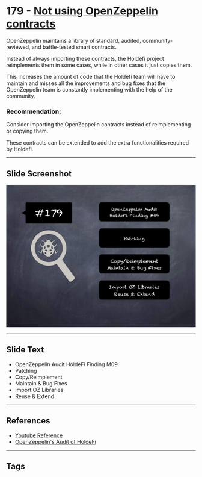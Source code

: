 
# 179 - [Not using OpenZeppelin contracts](./Not%20using%20OpenZeppelin%20contracts.md)

OpenZeppelin maintains a library of standard, audited, community-reviewed, and battle-tested smart contracts. 

Instead of always importing these contracts, the Holdefi project reimplements them in some cases, while in other cases it just copies them. 

This increases the amount of code that the Holdefi team will have to maintain and misses all the improvements and bug fixes that the OpenZeppelin team is constantly implementing with the help of the community.

### Recommendation:
Consider importing the OpenZeppelin contracts instead of reimplementing or copying them. 

These contracts can be extended to add the extra functionalities required by Holdefi.
___
## Slide Screenshot
![179.png](../../images/8.%20Audit%20Findings%20201/179.png)
___
## Slide Text
- OpenZeppelin Audit HoldeFi Finding M09
- Patching
- Copy/Reimplement
- Maintain & Bug Fixes
- Import OZ Libraries
- Reuse & Extend
___
## References
- [Youtube Reference](https://youtu.be/poxzr4-srn0?t=1192)
- [OpenZeppelin's Audit of HoldeFi](https://blog.openzeppelin.com/holdefi-audit)
___
## Tags
